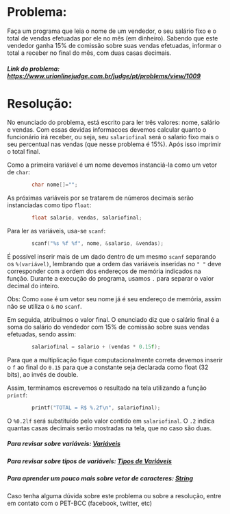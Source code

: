 # Problema:
 
Faça um programa que leia o nome de um vendedor, o seu salário fixo e o total de vendas efetuadas por ele no mês (em dinheiro). Sabendo que este vendedor ganha 15% de comissão sobre suas vendas efetuadas, informar o total a receber no final do mês, com duas casas decimais.
 
##### Link do problema: https://www.urionlinejudge.com.br/judge/pt/problems/view/1009
 
# Resolução:
 
No enunciado do problema, está escrito para ler três valores: nome, salário e vendas. Com essas devidas informacoes devemos calcular quanto o funcionário irá receber, ou seja, seu `salariofinal` será o salario fixo mais o seu percentual nas vendas (que nesse problema é 15%). Após isso imprimir o total final.
 
Como a primeira variável é um nome devemos instanciá-la como um vetor de `char`:
 
```c
        char nome[]="";
```
 
As próximas variáveis por se tratarem de números decimais serão instanciadas como tipo `float`:
 
```c
        float salario, vendas, salariofinal; 
``` 
 
Para ler as variáveis, usa-se `scanf`:
 
```c
        scanf("%s %f %f", nome, &salario, &vendas);
```
 
É possível inserir mais de um dado dentro de um mesmo `scanf` separando os `%(variável)`, lembrando que a ordem das variáveis inseridas no `" "` deve corresponder com a ordem dos endereços de memória indicados na função. Durante a execução do programa, usamos `.` para separar o valor decimal do inteiro.
 
Obs: Como `nome` é um vetor seu nome já é seu endereço de memória, assim não se utiliza o `&` no `scanf`.
 
Em seguida, atribuímos o valor final. O enunciado diz que o salário final é a soma do salário do vendedor com 15% de comissão sobre suas vendas efetuadas, sendo assim:
 
```c
        salariofinal = salario + (vendas * 0.15f);
```
 
Para que a multiplicação fique computacionalmente correta devemos inserir o `f` ao final do `0.15` para que a constante seja declarada como float (32 bits), ao invés de double.
 
 
Assim, terminamos escrevemos o resultado na tela utilizando a função `printf`:
 
```c
        printf("TOTAL = R$ %.2f\n", salariofinal);
```
 
O `%0.2lf` será substituído pelo valor contido em `salariofinal`. O `.2` indica quantas casas decimais serão mostradas na tela, que no caso são duas.
 
##### Para revisar sobre variáveis: [Variáveis](http://linguagemc.com.br/variaveis-em-linguagem-c/)
 
##### Para revisar sobre tipos de variáveis: [Tipos de Variáveis](http://linguagemc.com.br/tipos-de-dados-em-c/)
 
##### Para aprender um pouco mais sobre vetor de caracteres: [String](http://linguagemc.com.br/string-em-c-vetor-de-caracteres/)
 
Caso tenha alguma dúvida sobre este problema ou sobre a resolução, entre em contato com o PET-BCC (facebook, twitter, etc)
 
